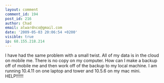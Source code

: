 ```yaml
---
layout: comment
comment_id: 194
post_id: 216
author: Chad
email: alwardnco@gmail.com
date: '2009-05-03 20:06:54 +0200'
visible: true
ip: 68.155.218.214
---
```

I have had the same problem with a small twist.  All of my data is in the cloud on mobile me.  There is no copy on my computer.  How can I make a backup off of mobile me and then work off of the backup to my local machine.  I am running 10.4.11 on one laptop and tower and 10.5.6 on my mac mini.  HELP!!!!!!
